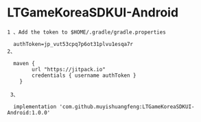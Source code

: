 # LTGameKoreaSDKUI-Android


    1 、Add the token to $HOME/.gradle/gradle.properties

      authToken=jp_vut53cpq7p6ot31plvu1esqa7r
    2、
    
      maven {
            url "https://jitpack.io"
            credentials { username authToken }
        }
        
     3、   

      implementation 'com.github.muyishuangfeng:LTGameKoreaSDKUI-Android:1.0.0'
